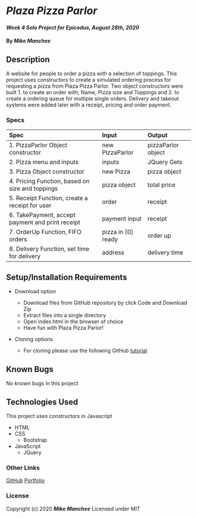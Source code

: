 # _Plaza Pizza Parlor_

#### _Week 4 Solo Project for Epicodus, August 28th, 2020_

#### By _**Mike Manchee**_

## Description

A website for people to order a pizza with a selection of toppings. This project uses constructors to create a simulated ordering process for requesting a pizza from Plaza Pizza Parlor. Two object constructors were built 1. to create an order with; Name, Pizza size and Toppings and 2. to create a ordering queue for multiple single orders. Delivery and takeout systems were added later with a receipt, pricing and order payment. 

### Specs
| Spec | Input | Output |
| :-------------     | :------------- | :------------- |
|  1. PizzaParlor Object constructor | new PizzaParlor | pizzaParlor object | 
|  2. Pizza menu and inputs | inputs | JQuery Gets |
|  3. Pizza Object constructor | new Pizza | pizza object |
|  4. Pricing Function, based on size and toppings | pizza object | total price |
|  5. Receipt Function, create a receipt for user | order | receipt |
|  6. TakePayment, accept payment and print receipt | payment input | receipt |
|  7. OrderUp Function, FIFO orders | pizza in [0] ready | order up |
|  8. Delivery Function, set time for delivery | address | delivery time |


## Setup/Installation Requirements
* Download option
  * Download files from GitHub repository by click Code and Download Zip
  * Extract files into a single directory 
  * Open index.html in the browser of choice
  * Have fun with Plaza Pizza Parlor!

* Cloning options
  * For cloning please use the following GitHub [tutorial](https://docs.github.com/en/enterprise/2.16/user/github/creating-cloning-and-archiving-repositories/cloning-a-repository)

## Known Bugs
 No known bugs in this project

## Technologies Used

This project uses constructors in Javascript

* HTML
* CSS
  * Bootstrap
* JavaScript
  * JQuery

### Other Links
[GitHub](https://github.com/mmanchee)
[Portfolio](https://mmanchee.github.io/portfolio/)

### License

Copyright (c) 2020 **_Mike Manchee_**
Licensed under MIT